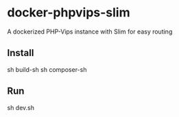 # docker-phpvips-slim
A dockerized PHP-Vips instance with Slim for easy routing

## Install

sh build-sh
sh composer-sh

## Run

sh dev.sh
